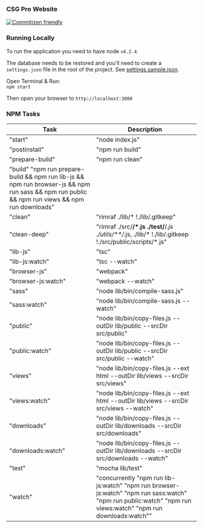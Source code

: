 ### CSG Pro Website

[![Commitizen friendly](https://img.shields.io/badge/commitizen-friendly-brightgreen.svg)](http://commitizen.github.io/cz-cli/)

### Running Locally
To run the application you need to have node `v4.2.4`.

The database needs to be restored and you'll need to create a `settings.json` file in the root of the project. See [settings.sample.json](./settings.sample.json).

Open Terminal & Run:  
`npm start`

Then open your browser to `http://localhost:3000`

### NPM Tasks

| Task | Description |
|---|---|
| "start" | "node index.js" |
| "postinstall" | "npm run build" |
| "prepare-build" | "npm run clean" |
| "build" "npm run prepare-build && npm run lib-js && npm run browser-js && npm run sass && npm run public && npm run views && npm run downloads" |
| "clean" | "rimraf ./lib/* !./lib/.gitkeep" |
| "clean-deep" | "rimraf ./src/**/*.js ./test/**/*.js ./utils/**/*.js, ./lib/* !./lib/.gitkeep !./src/public/scripts/*.js" |
| "lib-js" | "tsc" |
| "lib-js:watch" | "tsc --watch" |
| "browser-js" | "webpack" |
| "browser-js:watch" | "webpack --watch" |
| "sass" | "node lib/bin/compile-sass.js" |
| "sass:watch" | "node lib/bin/compile-sass.js --watch" |
| "public" | "node lib/bin/copy-files.js --outDir lib/public --srcDir src/public" |
| "public:watch" | "node lib/bin/copy-files.js --outDir lib/public --srcDir src/public --watch" |
| "views" | "node lib/bin/copy-files.js --ext html --outDir lib/views --srcDir src/views" |
| "views:watch" | "node lib/bin/copy-files.js --ext html --outDir lib/views --srcDir src/views --watch" |
| "downloads" | "node lib/bin/copy-files.js --outDir lib/downloads --srcDir src/downloads" |
| "downloads:watch" | "node lib/bin/copy-files.js --outDir lib/downloads --srcDir src/downloads --watch" |
| "test" | "mocha lib/test" |
| "watch" | "concurrently \"npm run lib-js:watch\" \"npm run browser-js:watch\" \"npm run sass:watch\" \"npm run public:watch\" \"npm run views:watch\" \"npm run downloads:watch\"" |